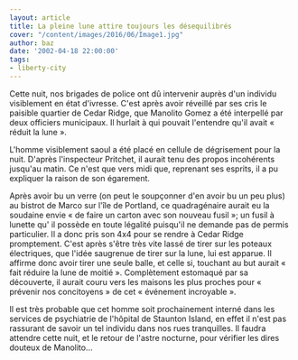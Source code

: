 ```yaml
---
layout: article
title: La pleine lune attire toujours les désequilibrés
cover: "/content/images/2016/06/Image1.jpg"
author: baz
date: '2002-04-18 22:00:00'
tags:
- liberty-city
---
```


Cette nuit, nos brigades de police ont dû intervenir auprès d'un individu visiblement en état d'ivresse. C'est après avoir réveillé par ses cris le paisible quartier de Cedar Ridge, que Manolito Gomez a été interpellé par deux officiers municipaux. Il hurlait à qui pouvait l'entendre qu'il avait « réduit la lune ».

L'homme visiblement saoul a été placé en cellule de dégrisement pour la nuit. D'après l'inspecteur Pritchet, il aurait tenu des propos incohérents jusqu'au matin. Ce n'est que vers midi que, reprenant ses esprits, il a pu expliquer la raison de son égarement.

Après avoir bu un verre (on peut le soupçonner d'en avoir bu un peu plus) au bistrot de Marco sur l'île de Portland, ce quadragénaire aurait eu la soudaine envie « de faire un carton avec son nouveau fusil »; un fusil à lunette qu' il possède en toute légalité puisqu'il ne demande pas de permis particulier. Il a donc pris son 4x4 pour se rendre à Cedar Ridge promptement. C'est après s'être très vite lassé de tirer sur les poteaux électriques, que l'idée saugrenue de tirer sur la lune, lui est apparue. Il affirme donc avoir tirer une seule balle, et celle si, touchant au but aurait « fait réduire la lune de moitié ». Complètement estomaqué par sa découverte, il aurait couru vers les maisons les plus proches pour « prévenir nos concitoyens » de cet « événement incroyable ».

Il est très probable que cet homme soit prochainement interné dans les services de psychiatrie de l'hôpital de Staunton Island, en effet il n'est pas rassurant de savoir un tel individu dans nos rues tranquilles. Il faudra attendre cette nuit, et le retour de l'astre nocturne, pour vérifier les dires douteux de Manolito…

<!--kg-card-end: markdown-->
